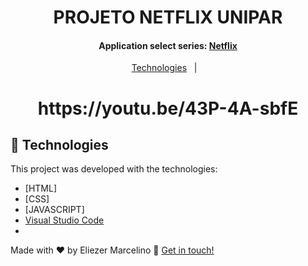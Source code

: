 <h1 align="center">
   PROJETO NETFLIX UNIPAR
</h1>

<h4 align="center">Application select series: <a href="https://www.netflix.com">Netflix</a>
</h4>
<p align="center">
  <a href="#rocket-technologies">Technologies</a>&nbsp;&nbsp;&nbsp;|&nbsp;&nbsp;&nbsp;
</p>

<h1 align="center">
   https://youtu.be/43P-4A-sbfE
</h1>

## :rocket: Technologies

This project was developed with the technologies:

-  [HTML]
-  [CSS]
-  [JAVASCRIPT]
-  [Visual Studio Code](https://code.visualstudio.com/)
-  
Made with :heart: by Eliezer Marcelino :wave: [Get in touch!](https://br.linkedin.com/in/eliezer-marcelino-841580218)
